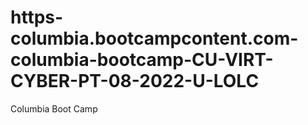 # https-columbia.bootcampcontent.com-columbia-bootcamp-CU-VIRT-CYBER-PT-08-2022-U-LOLC
Columbia Boot Camp
